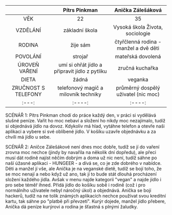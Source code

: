 |       |  Pítrs Pinkman   | Anička Zálešáková|
| :---:        |    :----:   |  :----:   |
|  VĚK  | 22   |  35   |
| VZDĚLÁNÍ       |    základní škola  | Vysoká škola Života, sociologie |
| RODINA | žije sám | čtyřčlenná rodina - manžel a dvě děti|
| POVOLÁNÍ | strojař  |   mateřská dovolená|
| ÚROVEŇ VAŘENÍ |   umí si ohřát jídlo a připravit jídlo z pytlíku |  zručná kuchařka  |
| DIETA |  žádná    |  veganka |
| ZRUČNOST S TELEFONY   |  telefonový magič a milovník techniky  |  průměrný dospělý uživatel (nic moc)   |
| :---:        |    :----:   |  :----:   |


SCÉNÁŘ 1: Pítrs Pinkman chodí do práce každý den, v práci si vydělává slušné peníze. Vařit ho moc nebaví a složení ho nikdy moc nezajímalo, tudíž si objednává jídlo na dovoz. Kdykoliv má hlad, vytáhne telefon a otevře naši aplikaci a vybere si své oblíbené jídlo. V košíku uzavře objednávku a za chvíli má jídlo u sebe.

SCÉNÁŘ 2: Aničce Zálešákové není dnes moc dobře, tudíž se jí do vaření zrovna moc nechce (jindy by navařila na několik dní dopředu), ale přeci musí dát rodině najíst něčím dobrým a doma už nic není, tudíž sáhne po naší úžasné aplikaci - HUNGEER - a dívá se, co je zde dobrého v nabídce. Děti a manžel jí vše, ale Anička je na veganské dietě, tudíž se bojí toho, že se moc nenají a nebo když už ano, tak jí to bude stát dlouhá procházení složení každého jídla. Avšak v menu najde kategorii "vegan" a najde jídlo i pro sebe téměř ihned. Přidá jídlo do košíku sobě i rodině (což i pro normálního uživatele nebyl náročný úkol) a objednává. Anička se bojí hackerů, tudíž na ne tolik známých aplikacích nechce používat svou kreditní kartu, tak sáhne po "platbě při převzetí". Kurýr dojede, manžel jídlo přebere, Anička dá peníze kurýrovi a rodina je šťastná s plnými žaludky.
